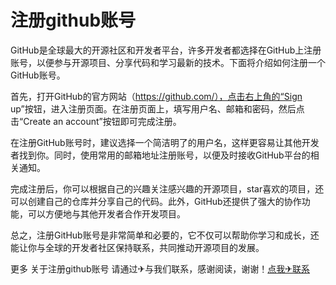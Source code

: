 # 注册github账号

GitHub是全球最大的开源社区和开发者平台，许多开发者都选择在GitHub上注册账号，以便参与开源项目、分享代码和学习最新的技术。下面将介绍如何注册一个GitHub账号。

首先，打开GitHub的官方网站（https://github.com/），点击右上角的“Sign up”按钮，进入注册页面。在注册页面上，填写用户名、邮箱和密码，然后点击“Create an account”按钮即可完成注册。

在注册GitHub账号时，建议选择一个简洁明了的用户名，这样更容易让其他开发者找到你。同时，使用常用的邮箱地址注册账号，以便及时接收GitHub平台的相关通知。

完成注册后，你可以根据自己的兴趣关注感兴趣的开源项目，star喜欢的项目，还可以创建自己的仓库并分享自己的代码。此外，GitHub还提供了强大的协作功能，可以方便地与其他开发者合作开发项目。

总之，注册GitHub账号是非常简单和必要的，它不仅可以帮助你学习和成长，还能让你与全球的开发者社区保持联系，共同推动开源项目的发展。

更多 关于注册github账号 请通过✈与我们联系，感谢阅读，谢谢！[点我✈联系](https://abc.k02.cc)